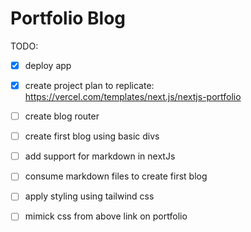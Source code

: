 # Portfolio Blog

TODO:
* [X] deploy app
* [X] create project plan to replicate: https://vercel.com/templates/next.js/nextjs-portfolio
* [ ] create blog router
* [ ] create first blog using basic divs
* [ ] add support for markdown in nextJs
* [ ] consume markdown files to create first blog
* [ ] apply styling using tailwind css
* [ ] mimick css from above link on portfolio

